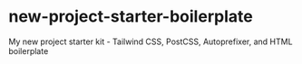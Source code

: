 # new-project-starter-boilerplate
My new project starter kit - Tailwind CSS, PostCSS, Autoprefixer, and HTML boilerplate

